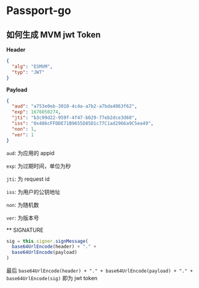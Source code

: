 # Passport-go

## 如何生成 MVM jwt Token

**Header**

```json
{
  "alg": "ESMVM",
  "typ": "JWT"
}
```

**Payload**

```json
{
  "aud": "a753e0eb-3010-4c4a-a7b2-a7bda4063f62",
  "exp": 1676050274,
  "jti": "b3c99d22-959f-4f47-b029-77eb2dce3d60",
  "iss": "0x486cFFDDE71B9655D85D1c77C1ad2966a9C5ea49",
  "non": 1,
  "ver": 1
}
```

```aud```: 为应用的 appid

```exp```: 为过期时间，单位为秒

```jti```: 为 request id

```iss```: 为用户的公钥地址

```non```: 为随机数

```ver```: 为版本号

** SIGNATURE

```javascript
sig = this.signer.signMessage(
  base64UrlEncode(header) + "." +
  base64UrlEncode(payload)
)
```

最后 ```base64UrlEncode(header) + "." + base64UrlEncode(payload) + "." + base64UrlEncode(sig)``` 即为 jwt token
